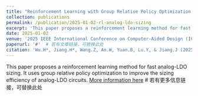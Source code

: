 ```yaml
---
title: "Reinforcement Learning with Group Relative Policy Optimization for Fast Analog-LDO Sizing"
collection: publications
permalink: /publication/2025-01-02-rl-analog-ldo-sizing
excerpt: 'This paper proposes a reinforcement learning method for fast analog-LDO sizing.'
date: 2025-01-02
venue: '2025 IEEE International Conference on Computer-Aided Design (ICCAD)'
paperurl: '#'  # 若有文章链接，可替换此处
citation: 'Wu.H*, Jiang.H*, Wang.Z, An.W, Yuan.B, Lu.Y, & Jiang.J (2025). "Reinforcement Learning with Group Relative Policy Optimization for Fast Analog-LDO Sizing." in 2025 IEEE International Conference on Computer-Aided Design (ICCAD). (Under review).'
---
```


This paper proposes a reinforcement learning method for fast analog-LDO sizing. It uses group relative policy optimization to improve the sizing efficiency of analog-LDO circuits. [More information here](http://example.com)  # 若有更多信息链接，可替换此处
